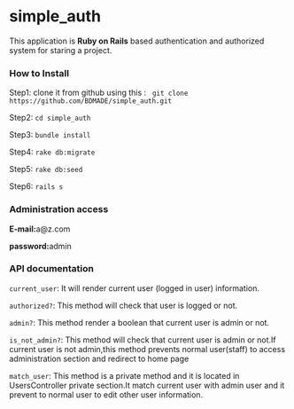 # simple_auth

<p>This application is <strong>Ruby on Rails</strong> based authentication and authorized system for staring a project.</p>

<h3>How to Install</h3>

<p>Step1: clone it from github using this : <code> git clone https://github.com/BDMADE/simple_auth.git</code></p>
<p>Step2: <code>cd simple_auth</code></p>
<p>Step3: <code>bundle install</code></p>
<p>Step4: <code>rake db:migrate</code></p>
<p>Step5: <code>rake db:seed</code></p>
<p>Step6: <code>rails s</code></p>

<h3>Administration access</h3>
<p><strong>E-mail:</strong>a@z.com</p>
<p><strong>password:</strong>admin</p>

<h3>API documentation</h3>
<p><code>current_user</code>: It will render current user (logged in user) information.</p>
<p><code>authorized?</code>: This method will check that user is logged or not.</p>
<p><code>admin?</code>: This method render a boolean that current user is admin or not.</p>
<p><code>is_not_admin?</code>: This method will check that current user is admin or not.If current user is not admin,this method prevents normal user(staff) to access administration section and redirect to home page</p>

<p><code>match_user</code>: This method is a private method and it is located in UsersController private section.It match current user with admin user and it prevent to  normal user to edit other user information.</p>
